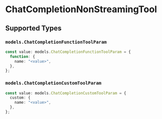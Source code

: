 # ChatCompletionNonStreamingTool


## Supported Types

### `models.ChatCompletionFunctionToolParam`

```typescript
const value: models.ChatCompletionFunctionToolParam = {
  function: {
    name: "<value>",
  },
};
```

### `models.ChatCompletionCustomToolParam`

```typescript
const value: models.ChatCompletionCustomToolParam = {
  custom: {
    name: "<value>",
  },
};
```


